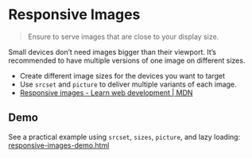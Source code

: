 # Responsive Images

> Ensure to serve images that are close to your display size.

Small devices don’t need images bigger than their viewport. It’s recommended to have multiple versions of one image on different sizes.

* Create different image sizes for the devices you want to target
* Use `srcset` and `picture` to deliver multiple variants of each image.
* [Responsive images - Learn web development | MDN](https://developer.mozilla.org/en-US/docs/Learn/HTML/Multimedia_and_embedding/Responsive_images)

## Demo
See a practical example using `srcset`, `sizes`, `picture`, and lazy loading: [responsive-images-demo.html](./responsive-images-demo.html)
